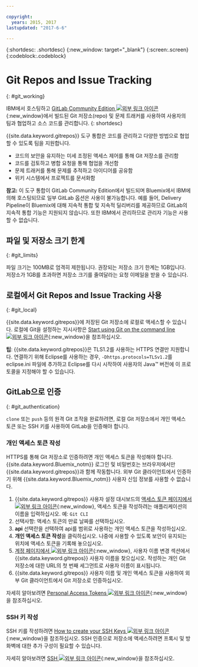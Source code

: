 ```yaml
---

copyright:
  years: 2015, 2017
lastupdated: "2017-6-6"

---
```


{:shortdesc: .shortdesc}
{:new_window: target="_blank"}
{:screen:.screen}
{:codeblock:.codeblock}

# Git Repos and Issue Tracking
{: #git_working}

IBM에서 호스팅하고 [GitLab Community Edition ![외부 링크 아이콘](../../icons/launch-glyph.svg "외부 링크 아이콘")](https://about.gitlab.com/){:new_window}에서 빌드된 Git 저장소(repo) 및 문제 트래커를 사용하여 사용자의 팀과 협업하고 소스 코드를 관리합니다.
{: shortdesc}

{{site.data.keyword.gitrepos}} 도구 통합은 코드를 관리하고 다양한 방법으로 협업할 수 있도록 팀을 지원합니다. 
   * 코드의 보안을 유지하는 미세 조정된 액세스 제어를 통해 Git 저장소를 관리함
   * 코드를 검토하고 병합 요청을 통해 협업을 개선함
   * 문제 트래커를 통해 문제를 추적하고 아이디어를 공유함
   * 위키 시스템에서 프로젝트를 문서화함

**참고:** 이 도구 통합이 GitLab Community Edition에서 빌드되며 Bluemix에서 IBM에 의해 호스팅되므로 일부 GitLab 옵션은 사용이 불가능합니다. 예를 들어, Delivery Pipeline이 Bluemix에 대해 지속적 통합 및 지속적 딜리버리를 제공하므로 GitLab의 지속적 통합 기능은 지원되지 않습니다. 또한 IBM에서 관리하므로 관리자 기능은 사용할 수 없습니다. 

## 파일 및 저장소 크기 한계
{: #git_limits}

파일 크기는 100MB로 엄격히 제한됩니다. 권장되는 저장소 크기 한계는 1GB입니다. 저장소가 1GB를 초과하면 저장소 크기를 줄여달라는 요청 이메일을 받을 수 있습니다. 

## 로컬에서 Git Repos and Issue Tracking 사용
{: #git_local}

{{site.data.keyword.gitrepos}}에 저장된 Git 저장소에 로컬로 액세스할 수 있습니다. 로컬에 Git을 설정하는 지시사항은 [Start using Git on the command line ![외부 링크 아이콘](../../icons/launch-glyph.svg "외부 링크 아이콘")](https://git.ng.bluemix.net/help/gitlab-basics/start-using-git){:new_window}을 참조하십시오. 

**팁**: {{site.data.keyword.gitrepos}}은 TLS1.2를 사용하는 HTTPS 연결만 지원합니다. 연결하기 위해 Eclipse를 사용하는 경우, `-Dhttps.protocols=TLSv1.2`를 eclipse.ini 파일에 추가하고 Eclipse를 다시 시작하여 사용자의 Java&trade; 버전에 이 프로토콜을 지정해야 할 수 있습니다. 

## GitLab으로 인증  
{: #git_authentication}

`clone` 또는 `push` 등의 원격 Git 조작을 완료하려면, 로컬 Git 저장소에서 개인 액세스 토큰 또는 SSH 키를 사용하여 GitLab을 인증해야 합니다. 

### 개인 액세스 토큰 작성  
HTTPS를 통해 Git 저장소로 인증하려면 개인 액세스 토큰을 작성해야 합니다. {{site.data.keyword.Bluemix_notm}} 로그인 및 비밀번호는 브라우저에서만 {{site.data.keyword.gitrepos}}과 함께 작동합니다. 외부 Git 클라이언트에서 인증하기 위해 {{site.data.keyword.Bluemix_notm}} 사용자 신임 정보를 사용할 수 없습니다.

1. {{site.data.keyword.gitrepos}} 사용자 설정 대시보드의 [액세스 토큰 페이지에서 ![외부 링크 아이콘](../../icons/launch-glyph.svg "외부 링크 아이콘")](https://git.ng.bluemix.net/profile/personal_access_tokens?cm_sp=dw-bluemix-_-nospace-_-answers){:new_window}, 액세스 토큰을 작성하려는 애플리케이션의 이름을 입력하십시오. 예: `Git CLI`
1. 선택사항: 액세스 토큰의 만료 날짜를 선택하십시오. 
1. **api** 선택란을 선택하여 api를 범위로 사용하는 개인 액세스 토큰을 작성하십시오.
1. **개인 액세스 토큰 작성**을 클릭하십시오. 나중에 사용할 수 있도록 보안이 유지되는 위치에 액세스 토큰을 기록해 놓으십시오.
1. [계정 페이지에서 ![외부 링크 아이콘](../../icons/launch-glyph.svg "외부 링크 아이콘")](https://git.ng.bluemix.net/profile/account?cm_sp=dw-bluemix-_-nospace-_-answers){:new_window}, 사용자 이름 변경 섹션에서 {{site.data.keyword.gitrepos}} 사용자 이름을 찾으십시오. 작성하는 개인 Git 저장소에 대한 URL의 첫 번째 세그먼트로 사용자 이름이 표시됩니다.
1. {{site.data.keyword.gitrepos}} 사용자 이름 및 개인 액세스 토큰을 사용하여 외부 Git 클라이언트에서 Git 저장소로 인증하십시오. 

자세히 알아보려면 [Personal Access Tokens ![외부 링크 아이콘](../../icons/launch-glyph.svg "외부 링크 아이콘")](https://git.ng.bluemix.net/help/api/README.html#personal-access-tokens){:new_window}을 참조하십시오.

### SSH 키 작성  
SSH 키를 작성하려면 [How to create your SSH Keys ![외부 링크 아이콘](../../icons/launch-glyph.svg "외부 링크 아이콘")](https://git.ng.bluemix.net/help/gitlab-basics/create-your-ssh-keys){:new_window}을 참조하십시오. SSH 인증으로 저장소에 액세스하려면 프록시 및 방화벽에 대한 추가 구성이 필요할 수 있습니다. 

자세히 알아보려면 [SSH ![외부 링크 아이콘](../../icons/launch-glyph.svg "외부 링크 아이콘")](https://git.ng.bluemix.net/help/ssh/README){:new_window}을 참조하십시오. 
